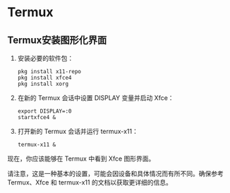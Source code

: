 # Termux
## Termux安装图形化界面

1. 安装必要的软件包：

   ```
   pkg install x11-repo
   pkg install xfce4
   pkg install xorg
   ```

2. 在新的 Termux 会话中设置 DISPLAY 变量并启动 Xfce：

   ```
   export DISPLAY=:0
   startxfce4 &
   ```

3. 打开新的 Termux 会话并运行 termux-x11：

   ```
   termux-x11 &
   ```

现在，你应该能够在 Termux 中看到 Xfce 图形界面。

请注意，这是一种基本的设置，可能会因设备和具体情况而有所不同。确保参考 Termux、Xfce 和 termux-x11 的文档以获取更详细的信息。
